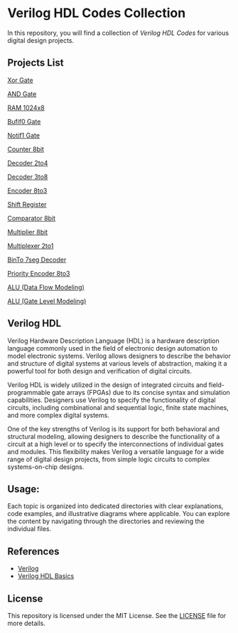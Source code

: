 # Verilog HDL Codes Collection

   In this repository, you will find a collection of *Verilog HDL Codes* for various digital design projects.

## Projects List


   [Xor Gate](Gates/Xor%20Gate)


   [AND Gate](Gates/AND%20Gate)


   [RAM 1024x8](RAM%201024x8)


   [Bufif0 Gate](Gates/Bufif0%20Gate)


   [Notif1 Gate](Gates/Notif1%20Gate)


   [Counter 8bit](Counter%208bit)


   [Decoder 2to4](Decoder%202to4)


   [Decoder 3to8](Decoder%203to8)


   [Encoder 8to3](Encoder%208to3)


   [Shift Register](Shift%20Register)


   [Comparator 8bit](Comparator%208bit)


   [Multiplier 8bit](Multiplier%208bit)


   [Multiplexer 2to1](Multiplexer%202to1)


   [BinTo 7seg Decoder](BinTo%207seg%20Decoder)

   
   [Priority Encoder 8to3](Priority%20Encoder%208to3)


   [ALU (Data Flow Modeling)](ALU%20(Data%20Flow%20Modeling))


   [ALU (Gate Level Modeling)](ALU%20(Gate%20Level%20Modeling))


## Verilog HDL 

   Verilog Hardware Description Language (HDL) is a hardware description language commonly used in the field of electronic design automation to model electronic systems. Verilog allows designers to describe the behavior and structure of digital systems at various levels of abstraction, making it a powerful tool for both design and verification of digital circuits.

   Verilog HDL is widely utilized in the design of integrated circuits and field-programmable gate arrays (FPGAs) due to its concise syntax and simulation capabilities. Designers use Verilog to specify the functionality of digital circuits, including combinational and sequential logic, finite state machines, and more complex digital systems.

   One of the key strengths of Verilog is its support for both behavioral and structural modeling, allowing designers to describe the functionality of a circuit at a high level or to specify the interconnections of individual gates and modules. This flexibility makes Verilog a versatile language for a wide range of digital design projects, from simple logic circuits to complex systems-on-chip designs.
   

##  Usage:

   Each topic is organized into dedicated directories with clear explanations, code examples, and illustrative diagrams where applicable. 
   You can explore the content by navigating through the directories and reviewing the individual files.


## References
 
   * [Verilog](https://en.wikipedia.org/wiki/Verilog)
   * [Verilog HDL Basics](https://learning.intel.com/developer/learn/course/external/view/elearning/235/verilog-hdl-basics)

## License

   This repository is licensed under the MIT License.
   See the [LICENSE](./LICENSE) file for more details.